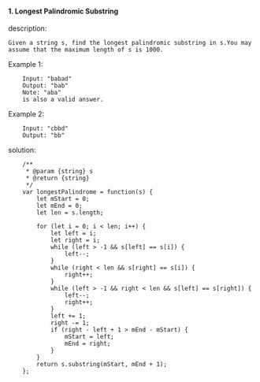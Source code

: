 

#### 1. Longest Palindromic Substring 

description:    

    Given a string s, find the longest palindromic substring in s.You may assume that the maximum length of s is 1000.

Example 1:

```
    Input: "babad"
    Output: "bab"
    Note: "aba"
    is also a valid answer.
```

Example 2:

```
    Input: "cbbd"
    Output: "bb"
```

solution:

```
    /**
     * @param {string} s
     * @return {string}
     */
    var longestPalindrome = function(s) {
        let mStart = 0;
        let mEnd = 0;
        let len = s.length;

        for (let i = 0; i < len; i++) {
            let left = i;
            let right = i;
            while (left > -1 && s[left] == s[i]) {
                left--;
            }
            while (right < len && s[right] == s[i]) {
                right++;
            }
            while (left > -1 && right < len && s[left] == s[right]) {
                left--;
                right++;
            }
            left += 1;
            right -= 1;
            if (right - left + 1 > mEnd - mStart) {
                mStart = left;
                mEnd = right;
            }
        }
        return s.substring(mStart, mEnd + 1);
    };
```

